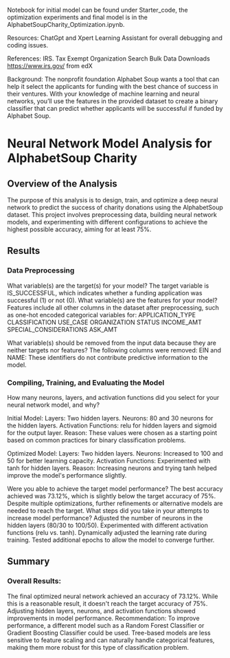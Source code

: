 Notebook for initial model can be found under Starter_code, the optimization experiments and final model is in the AlphabetSoupCharity_Optimization.ipynb.

Resources: ChatGpt and Xpert Learning Assistant for overall debugging and coding issues. 

References: IRS. Tax Exempt Organization Search Bulk Data Downloads https://www.irs.gov/ from edX

Background: The nonprofit foundation Alphabet Soup wants a tool that can help it select the applicants for funding with the best chance of success in their ventures. With your knowledge of machine learning and neural networks, you’ll use the features in the provided dataset to create a binary classifier that can predict whether applicants will be successful if funded by Alphabet Soup.

# Neural Network Model Analysis for AlphabetSoup Charity

## Overview of the Analysis

The purpose of this analysis is to design, train, and optimize a deep neural network to predict the success of charity donations using the AlphabetSoup dataset. This project involves preprocessing data, building neural network models, and experimenting with different configurations to achieve the highest possible accuracy, aiming for at least 75%.

## Results

### Data Preprocessing
What variable(s) are the target(s) for your model?
The target variable is IS_SUCCESSFUL, which indicates whether a funding application was successful (1) or not (0).
What variable(s) are the features for your model?
Features include all other columns in the dataset after preprocessing, such as one-hot encoded categorical variables for:
APPLICATION_TYPE
CLASSIFICATION
USE_CASE
ORGANIZATION
STATUS
INCOME_AMT
SPECIAL_CONSIDERATIONS
ASK_AMT

What variable(s) should be removed from the input data because they are neither targets nor features?
The following columns were removed:
EIN and NAME: These identifiers do not contribute predictive information to the model.

### Compiling, Training, and Evaluating the Model
How many neurons, layers, and activation functions did you select for your neural network model, and why?

Initial Model:
Layers: Two hidden layers.
Neurons: 80 and 30 neurons for the hidden layers.
Activation Functions: relu for hidden layers and sigmoid for the output layer.
Reason: These values were chosen as a starting point based on common practices for binary classification problems.

Optimized Model:
Layers: Two hidden layers.
Neurons: Increased to 100 and 50 for better learning capacity.
Activation Functions: Experimented with tanh for hidden layers.
Reason: Increasing neurons and trying tanh helped improve the model's performance slightly.

Were you able to achieve the target model performance?
The best accuracy achieved was 73.12%, which is slightly below the target accuracy of 75%. Despite multiple optimizations, further refinements or alternative models are needed to reach the target.
What steps did you take in your attempts to increase model performance?
Adjusted the number of neurons in the hidden layers (80/30 to 100/50).
Experimented with different activation functions (relu vs. tanh).
Dynamically adjusted the learning rate during training.
Tested additional epochs to allow the model to converge further.

## Summary
### Overall Results:
The final optimized neural network achieved an accuracy of 73.12%. While this is a reasonable result, it doesn't reach the target accuracy of 75%.
Adjusting hidden layers, neurons, and activation functions showed improvements in model performance.
Recommendation:
To improve performance, a different model such as a Random Forest Classifier or Gradient Boosting Classifier could be used. Tree-based models are less sensitive to feature scaling and can naturally handle categorical features, making them more robust for this type of classification problem.
